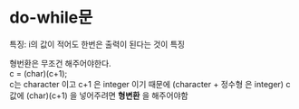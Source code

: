 # do-while문
특징: i의 값이 적어도 한번은 출력이 된다는 것이 특징  
  
형번환은 무조건 해주어야한다.  
c = (char)(c+1);  
c는 character 이고 c+1 은 integer 이기 때문에  (character + 정수형 은 integer)
c 값에 (char)(c+1) 을 넣어주려면 **형변환** 을 해주어야함 
